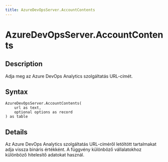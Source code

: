 ```yaml
---
title: AzureDevOpsServer.AccountContents
---
```


# AzureDevOpsServer.AccountContents


## Description

Adja meg az Azure DevOps Analytics szolgáltatás URL-címét.


## Syntax

```powerquery
AzureDevOpsServer.AccountContents(
    url as text,
    optional options as record
) as table
```


## Details

Az Azure DevOps Analytics szolgáltatás URL-címéről letöltött tartalmakat adja vissza bináris értékként. A függvény különböző vállalatokhoz különböző hitelesítő adatokat használ.



